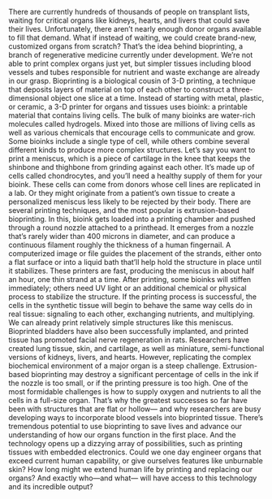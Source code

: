 There are currently hundreds of thousands  of people on transplant lists, waiting for critical organs like kidneys,  hearts, and livers that could save their lives. Unfortunately, there aren’t nearly enough donor organs  available to fill that demand. What if instead of waiting, we could create brand-new, customized  organs from scratch? That’s the idea behind bioprinting, a branch of regenerative medicine  currently under development. We’re not able to print complex  organs just yet, but simpler tissues including blood vessels and tubes responsible for nutrient  and waste exchange are already in our grasp. Bioprinting is a biological  cousin of 3-D printing, a technique that deposits layers of  material on top of each other to construct a three-dimensional object  one slice at a time. Instead of starting with metal, plastic,  or ceramic, a 3-D printer for organs and  tissues uses bioink: a printable material that  contains living cells. The bulk of many bioinks are water-rich  molecules called hydrogels. Mixed into those are  millions of living cells as well as various chemicals that  encourage cells to communicate and grow. Some bioinks include a  single type of cell, while others combine several different  kinds to produce more complex structures. Let’s say you want to print a meniscus, which is a piece of cartilage in the knee that keeps the shinbone and thighbone  from grinding against each other. It’s made up of cells called chondrocytes, and you’ll need a healthy supply of  them for your bioink. These cells can come from donors whose cell lines are replicated in a lab. Or they might originate from a  patient’s own tissue to create a personalized meniscus less likely to be rejected by their body. There are several printing techniques, and the most popular is extrusion-based  bioprinting. In this, bioink gets loaded into a  printing chamber and pushed through a round nozzle  attached to a printhead. It emerges from a nozzle that’s rarely  wider than 400 microns in diameter, and can produce a continuous filament roughly the thickness  of a human fingernail. A computerized image or file guides the  placement of the strands, either onto a flat surface or into a  liquid bath that’ll help hold the structure in place  until it stabilizes. These printers are fast, producing the  meniscus in about half an hour, one thin strand at a time. After printing, some bioinks  will stiffen immediately; others need UV light or an additional  chemical or physical process to stabilize the structure. If the printing process is successful, the cells in the synthetic tissue will begin to behave the same way cells do in real tissue: signaling to each other, exchanging  nutrients, and multiplying. We can already print relatively simple  structures like this meniscus. Bioprinted bladders have also been  successfully implanted, and printed tissue has promoted facial  nerve regeneration in rats. Researchers have created lung tissue, skin, and cartilage, as well as miniature, semi-functional  versions of kidneys, livers, and hearts. However, replicating the complex  biochemical environment of a major organ  is a steep challenge. Extrusion-based bioprinting may destroy a significant percentage of cells in the  ink if the nozzle is too small, or if the printing pressure is too high. One of the most formidable challenges is how to supply oxygen and nutrients  to all the cells in a full-size organ. That’s why the greatest successes so far have been with structures  that are flat or hollow— and why researchers are busy  developing ways to incorporate blood vessels  into bioprinted tissue. There’s tremendous potential to use  bioprinting to save lives and advance our  understanding of how our organs function  in the first place. And the technology opens up a dizzying  array of possibilities, such as printing tissues with  embedded electronics. Could we one day engineer organs that  exceed current human capability, or give ourselves features like  unburnable skin? How long might we extend human life  by printing and replacing our organs? And exactly who—and what— will have access to this technology  and its incredible output? 